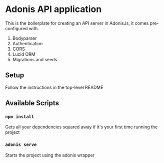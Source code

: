 # Adonis API application

This is the boilerplate for creating an API server in AdonisJs, it comes pre-configured with.

1. Bodyparser
2. Authentication
3. CORS
4. Lucid ORM
5. Migrations and seeds

## Setup

Follow the instructions in the top-level README

## Available Scripts

### `npm install`
Gets all your dependencies squared away if it's your first time running the project

### `adonis serve`
Starts the project using the adonis wrapper